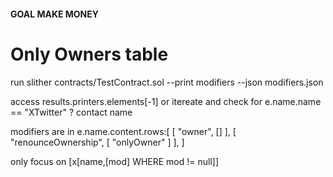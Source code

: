 #### GOAL MAKE MONEY

# Only Owners table 

run slither contracts/TestContract.sol --print modifiers --json modifiers.json 

access results.printers.elements[-1] 
or itereate and check for e.name.name == "XTwitter" ? contact name

modifiers are in 
e.name.content.rows:[
    [
    "owner",
     []
    ],
    [
      "renounceOwnership",
      [
        "onlyOwner"
      ]
    ],
]

only focus on [x[name,[mod] WHERE mod != null]]